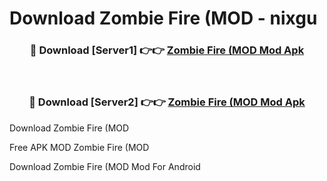 # Download Zombie Fire (MOD - nixgu



<div align="center">
<h3>🔴 Download [Server1] 👉👉 <a href="https://momento.my/?title=Zombie_Fire_(MOD">Zombie Fire (MOD Mod Apk</a></h3><br>

<h3>🔴 Download [Server2] 👉👉 <a href="https://momento.my/?title=Zombie_Fire_(MOD">Zombie Fire (MOD Mod Apk</a></h3>
</div>



Download Zombie Fire (MOD 

Free APK MOD Zombie Fire (MOD 

Download Zombie Fire (MOD Mod For Android
